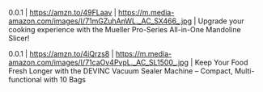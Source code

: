 0.0.1 | https://amzn.to/49FLaav | https://m.media-amazon.com/images/I/71mGZuhAnWL._AC_SX466_.jpg | Upgrade your cooking experience with the Mueller Pro-Series All-in-One Mandoline Slicer!

0.0.1 | https://amzn.to/4iQrzs8 | https://m.media-amazon.com/images/I/71caOv4PvpL._AC_SL1500_.jpg | Keep Your Food Fresh Longer with the DEVINC Vacuum Sealer Machine – Compact, Multi-functional with 10 Bags
